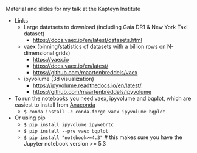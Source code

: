 Material and slides for my talk at the Kapteyn Institute


* Links
  * Large datatsets to download (including Gaia DR1 & New York Taxi dataset)
      * https://docs.vaex.io/en/latest/datasets.html
  * vaex (binning/statistics of datasets with a billion rows on N-dimensional grids)
    * https://vaex.io
    * https://docs.vaex.io/en/latest/
    * https://github.com/maartenbreddels/vaex
  * ipyvolume (3d visualization)
    * https://ipyvolume.readthedocs.io/en/latest/
    * https://github.com/maartenbreddels/ipyvolume
* To run the notebooks you need vaex, ipyvolume and bqplot, which are easiest to install from [Anaconda](https://www.anaconda.com/download/)
  * `$ conda install -c conda-forge vaex ipyvolume bqplot`
 * Or using pip
   * `$ pip install ipyvolume ipywebrtc`
   * `$ pip install --pre vaex bqplot`
   * `$ pip install "notebook>=4.3"` # this makes sure you have the Jupyter notebook version >= 5.3


